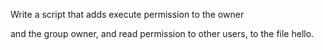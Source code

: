 Write a script that adds execute permission to the owner 

and the group owner, and read permission to other users, to the file hello.

